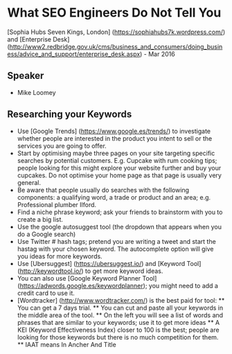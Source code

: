 
# What SEO Engineers Do Not Tell You

[Sophia Hubs Seven Kings, London] (https://sophiahubs7k.wordpress.com/) and [Enterprise Desk] (http://www2.redbridge.gov.uk/cms/business_and_consumers/doing_business/advice_and_support/enterprise_desk.aspx) -  Mar 2016

## Speaker
* Mike Loomey

## Researching your Keywords
* Use [Google Trends] (https://www.google.es/trends/) to investigate whether people are interested in the product you intent to sell or the services you are going to offer.
* Start by optimising maybe three pages on your site targeting specific searches by potential customers.  E.g. Cupcake with rum cooking tips; people looking for this might explore your website further and buy your cupcakes. Do not optimise your home page as that page is usually very general.
* Be aware that people usually do searches with the following components: a qualifying word, a trade or product and an area; e.g. Professional plumber Ilford.
* Find a niche phrase keyword; ask your friends to brainstorm with you to create a big list.
* Use the google autosuggest tool (the dropdown that appears when you do a Google search)
* Use Twitter # hash tags; pretend you are writing a tweet and start the hastag with your chosen keyword. The autocomplete option will give you ideas for more keywords.
* Use [Ubersuggest] (https://ubersuggest.io/) and [Keyword Tool] (http://keywordtool.io/) to get more keyword ideas.
* You can also use [Google Keyword Planner Tool] (https://adwords.google.es/keywordplanner); you might need to add a credit card to use it.
* [Wordtracker] (http://www.wordtracker.com/) is the best paid for tool:
** You can get a 7 days trial.
** You can cut and paste all your keywords in the middle area of the tool.
** On the left you will see a list of words and phrases that are similar to your keywords; use it to get more ideas
** A KEI (Keyword Effectiveness Index) closer to 100 is the best; people are looking for those keywords but there is no much competition for them.
** IAAT means In Ancher <a> And Title <title>
* If you find that people are looking for chocolate rice crispy cake do a page exactly for to cater for these searches
* Make sure to do a search for your chosen words, e.g.  cannibal cupcake is a model so do not use this phrase if you are selling cupcakes as people doing this search will be mostly looking for information on the model.

## Organising your Keywords
In an Excel page have the following columns
Your chosen keywords: column with all your keywords
Web page 1: the name of a page you are optimising, write here the keywords you will be using for this page. Copy and paste them here from the column Your chosen keywords.
Web page 2: as above
Web page 3: as above
Now for each web page chose the best 2-3 keywords. For each page you are trying to get people searching for different things 

Wait for 4-6 weeks to review thw results after optimising a page
In the google analytics tracker put your IP address so it does not record your own visits

## Google sandbox
* for new websites google might show you up the organic rank very quickly 

## General Tips
* Check out [Google AdWords for Charities] (https://www.google.com.hk/intl/en/grants/)
* Check out [General Assembly] (https://generalassemb.ly/) as their courses are very good
* Use a browser with no cookies or empty your cache before you do a search in Google so it does not remember your history and offers you new search results
* Before you buy a domain investigate if someone has owned in the past.  Use the website [Open Link Profiler] (http://openlinkprofiler.org/), make sure that not doggy websites link to your domain.


